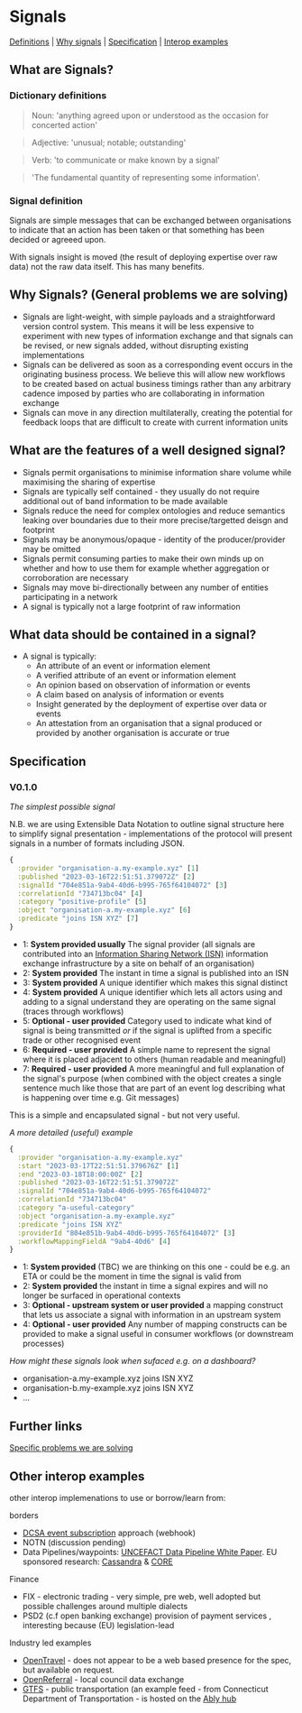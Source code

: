 # Signals
[Definitions](#dictionary-definitions) |
[Why signals](#why-signals-general-problems-we-are-solving) |
[Specification](#specification) |
[Interop examples](#other-interop-examples)

## What are Signals?

### Dictionary definitions

> Noun: 'anything agreed upon or understood as the occasion for concerted action'

> Adjective: 'unusual; notable; outstanding'

> Verb: 'to communicate or make known by a signal'

> 'The fundamental quantity of representing some information'.

### Signal definition

Signals are simple messages that can be exchanged between organisations to indicate that an action has been taken or that something has been decided or agreeed upon.

With signals insight is moved (the result of deploying expertise over raw data) not the raw data itself. This has many benefits.

## Why Signals? (General problems we are solving)

* Signals are light-weight, with simple payloads and a straightforward version control system. This means it will be less expensive to experiment with new types of information exchange and that signals can be revised, or new signals added, without disrupting existing implementations 
* Signals can be delivered as soon as a corresponding event occurs in the originating business process.  We believe this will allow new workflows to be created based on actual business timings rather than any arbitrary cadence imposed by parties who are collaborating in information exchange
* Signals can move in any direction multilaterally, creating the potential for feedback loops that are difficult to create with current information units

## What are the features of a well designed signal?
- Signals permit organisations to minimise information share volume while maximising the sharing of expertise
- Signals are typically self contained - they usually do not require additional out of band information to be made available
- Signals reduce the need for complex ontologies and reduce semantics leaking over boundaries due to their more precise/targetted deisgn and footprint
- Signals may be anonymous/opaque - identity of the producer/provider may be omitted
- Signals permit consuming parties to make their own minds up on whether and how to use them for example whether aggregation or corroboration are necessary
- Signals may move bi-directionally between any number of entities participating in a network
- A signal is typically not a large footprint of raw information

## What data should be contained in a signal?
- A signal is typically:
  - An attribute of an event or information element
  - A verified attribute of an event or information element
  - An opinion based on observation of information or events
  - A claim based on analysis of information or events
  - Insight generated by the deployment of expertise over data or events
  - An attestation from an organisation that a signal produced or provided by another organisation is accurate or true

## Specification

### V0.1.0

*The simplest possible signal*

N.B. we are using Extensible Data Notation to outline signal structure here to simplify signal presentation - implementations of the protocol will present signals in a number of formats including JSON.

```clojure
{
  :provider "organisation-a.my-example.xyz" [1]
  :published "2023-03-16T22:51:51.379072Z" [2]
  :signalId "704e851a-9ab4-40d6-b995-765f64104072" [3]
  :correlationId "734713bc04" [4]
  :category "positive-profile" [5]
  :object "organisation-a.my-example.xyz" [6]
  :predicate "joins ISN XYZ" [7]
}
```

- 1: **System provided usually** The signal provider (all signals are contributed into an [Information Sharing Network (ISN)](https://github.com/information-sharing-networks/.github/blob/main/glossary.md#information-sharing-network-isn) information exchange infrastructure by a site on behalf of an organisation)
- 2: **System provided** The instant in time a signal is published into an ISN
- 3: **System provided** A unique identifier which makes this signal distinct
- 4: **System provided** A unique identifier which lets all actors using and adding to a signal understand they are operating on the same signal (traces through workflows)
- 5: **Optional - user provided** Category used to indicate what kind of signal is being transmitted _or_ if the signal is uplifted from a specific trade or other recognised event
- 6: **Required - user provided** A simple name to represent the signal where it is placed adjacent to others (human readable and meaningful)
- 7: **Required - user provided** A more meaningful and full explanation of the signal's purpose (when combined with the object creates a single sentence much like those that are part of an event log describing what is happening over time e.g. Git messages)

This is a simple and encapsulated signal - but not very useful.

*A more detailed (useful) example*

```clojure
{
  :provider "organisation-a.my-example.xyz"
  :start "2023-03-17T22:51:51.379676Z" [1]
  :end "2023-03-18T18:00:00Z" [2]
  :published "2023-03-16T22:51:51.379072Z"
  :signalId "704e851a-9ab4-40d6-b995-765f64104072"
  :correlationId "734713bc04"
  :category "a-useful-category"
  :object "organisation-a.my-example.xyz"
  :predicate "joins ISN XYZ"
  :providerId "804e851b-9ab4-40d6-b995-765f64104072" [3]
  :workflowMappingFieldA "9ab4-40d6" [4]
}
```
- 1: **System provided** (TBC) we are thinking on this one - could be e.g. an ETA or could be the moment in time the signal is valid from
- 2: **System provided** the instant in time a signal expires and will no longer be surfaced in operational contexts
- 3: **Optional - upstream system or user provided** a mapping construct that lets us associate a signal with information in an upstream system
- 4: **Optional - user provided** Any number of mapping constructs can be provided to make a signal useful in consumer workflows (or downstream processes)

*How might these signals look when sufaced e.g. on a dashboard?*

- organisation-a.my-example.xyz joins ISN XYZ
- organisation-b.my-example.xyz joins ISN XYZ
- ...


## Further links

[Specific problems we are solving](https://github.com/information-sharing-networks/signals/blob/main/problems-we-are-solving.md)

## Other interop examples
other interop implemenations to use or borrow/learn from:

borders
* [DCSA event subscription](https://app.swaggerhub.com/apis/dcsaorg/DCSA_EBL/2.0.0-Beta-2#/Shipping%20Instructions/get_v2_shipping_instructions__shippingInstructionReference_) approach (webhook)  
* NOTN (discussion pending)
* Data Pipelines/waypoints:  [UNCEFACT Data Pipeline White Paper](https://unece.org/fileadmin/DAM/cefact/GuidanceMaterials/WhitePaperDataPipeline_Eng.pdf).  EU sponsored research: [Cassandra](https://cordis.europa.eu/project/id/261795) & [CORE](http://www.coreproject.eu/resources.aspx?filter=6073)

Finance
* FIX - electronic trading  - very simple, pre web, well adopted but possible challenges around multiple dialects
* PSD2 (c.f open banking exchange)  provision of payment services , interesting because (EU) legislation-lead

Industry led examples
* [OpenTravel](https://opentravel.org/) - does not appear to be a web based presence for the spec, but available on request.
* [OpenReferral](https://openreferraluk.org/about-standard) - local council data exchange 
* [GTFS](https://github.com/google/transit/tree/master/gtfs-realtime/spec/en) - public transportation (an example feed - from Connecticut Department of Transportation - is hosted on the [Ably hub](https://ably.com/hub/cttransit/gtfsr)
